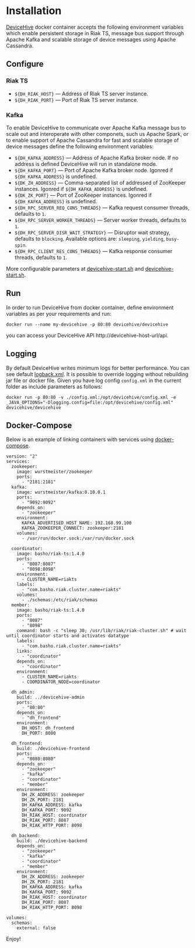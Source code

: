 # Installation
[DeviceHive](https://github.com/devicehive/devicehive-java-server) docker container accepts the following environment variables which enable persistent storage in Riak TS, message bus support through Apache Kafka and scalable storage of device messages using Apache Cassandra.

## Configure 
### Riak TS
* ```${DH_RIAK_HOST}``` — Address of Riak TS server instance. 
* ```${DH_RIAK_PORT}``` — Port of Riak TS server instance.

### Kafka
To enable DeviceHive to communicate over Apache Kafka message bus to scale out and interoperate with other componets, such us Apache Spark, or to enable support of Apache Cassandra for fast and scalable storage of device messages define the following environment variables:
* ```${DH_KAFKA_ADDRESS}``` — Address of Apache Kafka broker node. If no address is defined DeviceHive will run in standalone mode.
* ```${DH_KAFKA_PORT}``` — Port of Apache Kafka broker node. Igonred if ```${DH_KAFKA_ADDRESS}``` is undefined.
* ```${DK_ZH_ADDRESS}``` — Comma-separated list of addressed of ZooKeeper instances. Igonred if ```${DH_KAFKA_ADDRESS}``` is undefined.
* ```${DK_ZK_PORT}``` — Port of ZooKeeper instances. Igonred if ```${DH_KAFKA_ADDRESS}``` is undefined.
* ```${DH_RPC_SERVER_REQ_CONS_THREADS}``` — Kafka request consumer threads, defaults to ```1```.
* ```${DH_RPC_SERVER_WORKER_THREADS}``` — Server worker threads, defaults to ```1```.
* ```${DH_RPC_SERVER_DISR_WAIT_STRATEGY}``` — Disruptor wait strategy, defaults to ```blocking```. Available options are: ```sleeping```, ```yielding```, ```busy-spin```.
* ```${DH_RPC_CLIENT_RES_CONS_THREADS}``` — Kafka response consumer threads, defaults to ```1```.

More configurable parameters at [devicehive-start.sh](devicehive-frontend/devicehive-start.sh) and [devicehive-start.sh](devicehive-backend/devicehive-start.sh).

## Run
In order to run DeviceHive from docker container, define environment variables as per your requirements and run:
```
docker run --name my-devicehive -p 80:80 devicehive/devicehive
```
you can access your DeviceHive API http://devicehive-host-url/api. 


## Logging
By default DeviceHive writes minimum logs for better performance. You can see default [logback.xml](https://github.com/devicehive/devicehive-java-server/blob/development/src/main/resources/logback.xml).
It is possible to override logging without rebuilding jar file or docker file. Given you have log config `config.xml` in the current folder as include parameters as follows:
```
docker run -p 80:80 -v ./config.xml:/opt/devicehive/config.xml -e _JAVA_OPTIONS="-Dlogging.config=file:/opt/devicehive/config.xml" devicehive/devicehive
```

## Docker-Compose

Below is an example of linking containers with services using [docker-compose](https://docs.docker.com/compose/compose-file/#version-2).
```
version: "2"
services:
  zookeeper:
    image: wurstmeister/zookeeper
    ports:
      - "2181:2181"
  kafka:
    image: wurstmeister/kafka:0.10.0.1
    ports:
      - "9092:9092"
    depends_on:
      - "zookeeper"
    environment:
      KAFKA_ADVERTISED_HOST_NAME: 192.168.99.100
      KAFKA_ZOOKEEPER_CONNECT: zookeeper:2181
    volumes:
      - /var/run/docker.sock:/var/run/docker.sock
 
  coordinator:
    image: basho/riak-ts:1.4.0
    ports:
      - "8087:8087"
      - "8098:8098"
    environment:
      - CLUSTER_NAME=riakts
    labels:
      - "com.basho.riak.cluster.name=riakts"
    volumes:
      - ./schemas:/etc/riak/schemas
  member:
    image: basho/riak-ts:1.4.0
    ports:
      - "8087"
      - "8098"
    command: bash -c "sleep 30; /usr/lib/riak/riak-cluster.sh" # wait until coordinator starts and activates datatype
    labels:  
      - "com.basho.riak.cluster.name=riakts"
    links:
      - "coordinator"
    depends_on:
      - "coordinator"
    environment:
      - CLUSTER_NAME=riakts
      - COORDINATOR_NODE=coordinator
  
  dh_admin:
    build: ../devicehive-admin
    ports:
      - "80:80"
    depends_on:
      - "dh_frontend"
    environment:
      DH_HOST: dh_frontend
      DH_PORT: 8080

  dh_frontend:
    build: ./devicehive-frontend
    ports:
      - "8080:8080"
    depends_on:
      - "zookeeper"
      - "kafka"
      - "coordinator"
      - "member"
    environment:
      DH_ZK_ADDRESS: zookeeper
      DH_ZK_PORT: 2181
      DH_KAFKA_ADDRESS: kafka
      DH_KAFKA_PORT: 9092
      DH_RIAK_HOST: coordinator
      DH_RIAK_PORT: 8087
      DH_RIAK_HTTP_PORT: 8098

  dh_backend:
    build: ./devicehive-backend
    depends_on:
      - "zookeeper"
      - "kafka"
      - "coordinator"
      - "member"
    environment:
      DH_ZK_ADDRESS: zookeeper
      DH_ZK_PORT: 2181
      DH_KAFKA_ADDRESS: kafka
      DH_KAFKA_PORT: 9092
      DH_RIAK_HOST: coordinator
      DH_RIAK_PORT: 8087
      DH_RIAK_HTTP_PORT: 8098

volumes:
  schemas:
    external: false
```

Enjoy!




